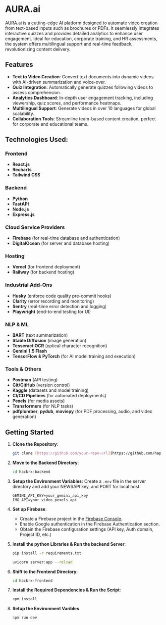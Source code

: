 # AURA.ai

AURA.ai is a cutting-edge AI platform designed to automate video creation from text-based inputs such as brochures or PDFs. It seamlessly integrates interactive quizzes and provides detailed analytics to enhance user engagement. Ideal for education, corporate training, and HR assessments, the system offers multilingual support and real-time feedback, revolutionizing content delivery.

## Features

- **Text to Video Creation**: Convert text documents into dynamic videos with AI-driven summarization and voice-over.
- **Quiz Integration**: Automatically generate quizzes following videos to assess comprehension.
- **Analytics Dashboard**: In-depth user engagement tracking, including viewership, quiz scores, and performance heatmaps.
- **Multilingual Support**: Generate videos in over 10 languages for global scalability.
- **Collaboration Tools**: Streamline team-based content creation, perfect for corporate and educational teams.

## Technologies Used:

### Frontend
- **React.js**
- **Recharts**
- **Tailwind CSS**

### Backend
- **Python**
- **FastAPI**
- **Node.js**
- **Express.js**

### Cloud Service Providers
- **Firebase** (for real-time database and authentication)
- **DigitalOcean** (for server and database hosting)

### Hosting
- **Vercel** (for frontend deployment)
- **Railway** (for backend hosting)

### Industrial Add-Ons
- **Husky** (enforce code quality pre-commit hooks)
- **Clarity** (error recording and monitoring)
- **Sentry** (real-time error detection and logging)
- **Playwright** (end-to-end testing for UI)

### NLP & ML
- **BART** (text summarization)
- **Stable Diffusion** (image generation)
- **Tesseract OCR** (optical character recognition)
- **Gemini 1.5 Flash**
- **TensorFlow & PyTorch** (for AI model training and execution)

### Tools & Others
- **Postman** (API testing)
- **Git/GitHub** (version control)
- **Kaggle** (datasets and model training)
- **CI/CD Pipelines** (for automated deployments)
- **Pexels** (for media assets)
- **Transformers** (for NLP tasks)
- **pdfplumber**, **pydub**, **moviepy** (for PDF processing, audio, and video generation)
  
## Getting Started

1. **Clone the Repository**:
   ```bash
   git clone [https://github.com/your-repo-url](https://github.com/happyrao78/Phosphenes-HackRx-5.0.git)
   ```
2. **Move to the Backend Directory**:
   ```bash
   cd hackrx-backend
   ```
3. **Setup the Environment Variables**:
   Create a `.env` file in the server directory and add your NEWSAPI key, and PORT for local host.
   ```env
   GEMINI_API_KEY=your_gemini_api_key
   IMG_API=your_video_pexels_api
   ```
4. **Set up Firebase**:

    - Create a Firebase project in the [Firebase Console](https://console.firebase.google.com/).
    - Enable Google authentication in the Firebase Authentication section.
    - Obtain the Firebase configuration settings (API key, Auth domain, Project ID, etc.) 
   
5. **Install the python Libraries & Run the backend Server**:
   ```bash
   pip install -r requirements.txt
   ```
   ```bash
   uvicorn server:app --reload
   ```
6. **Shift to the Frontend Directory**:
   ```bash
   cd hackrx-frontend
   ```
7. **Install the Required Dependencies & Run the Script**:
   ```bash
   npm install
   ```
8. **Setup the Environment Varibles**
   ```bash
   npm run dev
   ```
   
   


